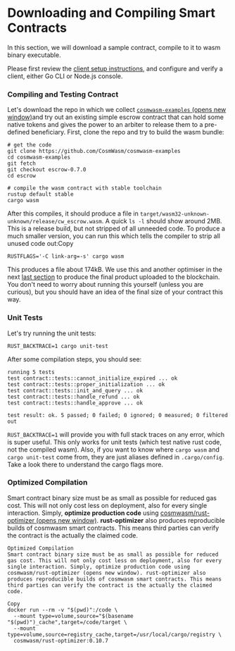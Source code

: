 # Downloading and Compiling Smart Contracts

In this section, we will download a sample contract, compile to it to wasm binary executable.

Please first review the [client setup instructions](https://docs.cosmwasm.com/0.13/getting-started/setting-env.html), and configure and verify a client, either Go CLI or Node.js console.

### Compiling and Testing Contract <a id="compiling-and-testing-contract"></a>

Let's download the repo in which we collect [`cosmwasm-examples` \(opens new window\)](https://github.com/CosmWasm/cosmwasm-examples)and try out an existing simple escrow contract that can hold some native tokens and gives the power to an arbiter to release them to a pre-defined beneficiary. First, clone the repo and try to build the wasm bundle:

```text
# get the code
git clone https://github.com/CosmWasm/cosmwasm-examples
cd cosmwasm-examples
git fetch
git checkout escrow-0.7.0
cd escrow

# compile the wasm contract with stable toolchain
rustup default stable
cargo wasm
```

After this compiles, it should produce a file in `target/wasm32-unknown-unknown/release/cw_escrow.wasm`. A quick `ls -l` should show around 2MB. This is a release build, but not stripped of all unneeded code. To produce a much smaller version, you can run this which tells the compiler to strip all unused code out:Copy  


```text
RUSTFLAGS='-C link-arg=-s' cargo wasm
```

This produces a file about 174kB. We use this and another optimiser in the next [last section](https://docs.cosmwasm.com/0.13/getting-started/compile-contract.html#Optimized-Compilation) to produce the final product uploaded to the blockchain. You don't need to worry about running this yourself \(unless you are curious\), but you should have an idea of the final size of your contract this way.

### Unit Tests <a id="unit-tests"></a>

Let's try running the unit tests:

```text
RUST_BACKTRACE=1 cargo unit-test
```

After some compilation steps, you should see:

```text
running 5 tests
test contract::tests::cannot_initialize_expired ... ok
test contract::tests::proper_initialization ... ok
test contract::tests::init_and_query ... ok
test contract::tests::handle_refund ... ok
test contract::tests::handle_approve ... ok

test result: ok. 5 passed; 0 failed; 0 ignored; 0 measured; 0 filtered out
```

`RUST_BACKTRACE=1` will provide you with full stack traces on any error, which is super useful. This only works for unit tests \(which test native rust code, not the compiled wasm\). Also, if you want to know where `cargo wasm` and `cargo unit-test` come from, they are just aliases defined in `.cargo/config`. Take a look there to understand the cargo flags more.

### Optimized Compilation <a id="optimized-compilation"></a>

Smart contract binary size must be as small as possible for reduced gas cost. This will not only cost less on deployment, also for every single interaction. Simply, **optimize production code** using [cosmwasm/rust-optimizer \(opens new window\)](https://github.com/CosmWasm/rust-optimizer). **rust-optimizer** also produces reproducible builds of cosmwasm smart contracts. This means third parties can verify the contract is the actually the claimed code.

```text
Optimized Compilation
Smart contract binary size must be as small as possible for reduced gas cost. This will not only cost less on deployment, also for every single interaction. Simply, optimize production code using cosmwasm/rust-optimizer (opens new window). rust-optimizer also produces reproducible builds of cosmwasm smart contracts. This means third parties can verify the contract is the actually the claimed code.

Copy
docker run --rm -v "$(pwd)":/code \
  --mount type=volume,source="$(basename "$(pwd)")_cache",target=/code/target \
  --mount type=volume,source=registry_cache,target=/usr/local/cargo/registry \
  cosmwasm/rust-optimizer:0.10.7
```

